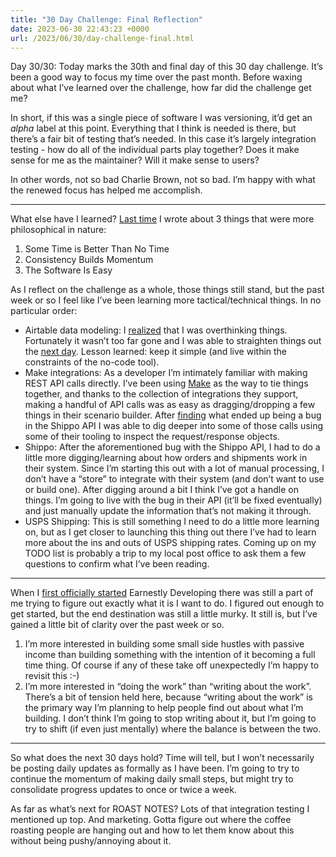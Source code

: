 ```yaml
---
title: "30 Day Challenge: Final Reflection"
date: 2023-06-30 22:43:23 +0000
url: /2023/06/30/day-challenge-final.html
---
```

Day 30/30: Today marks the 30th and final day of this 30 day challenge. It’s been a good way to focus my time over the past month. Before waxing about what I’ve learned over the challenge, how far did the challenge get me? 

In short, if this was a single piece of software I was versioning, it’d get an *alpha* label at this point. Everything that I think is needed is there, but there’s a fair bit of testing that’s needed. In this case it’s largely integration testing - how do all of the individual parts play together? Does it make sense for me as the maintainer? Will it make sense to users?

In other words, not so bad Charlie Brown, not so bad. I’m happy with what the renewed focus has helped me accomplish.

---

What else have I learned? [Last time](https://earnestly.dev/2023/06/15/day-half-way.html) I wrote about 3 things that were more philosophical in nature:

1. Some Time is Better Than No Time
2. Consistency Builds Momentum
3. The Software Is Easy

As I reflect on the challenge as a whole, those things still stand, but the past week or so I feel like I’ve been learning more tactical/technical things. In no particular order:

- Airtable data modeling: I [realized](https://earnestly.dev/2023/06/20/day-its-possible.html) that I was overthinking things. Fortunately it wasn’t too far gone and I was able to straighten things out the [next day](https://earnestly.dev/2023/06/21/day-after-stepping.html). Lesson learned: keep it simple (and live within the constraints of the no-code tool).
- Make integrations: As a developer I’m intimately familiar with making REST API calls directly. I’ve been using [Make](https://www.make.com/) as the way to tie things together, and thanks to the collection of integrations they support, making a handful of API calls was as easy as dragging/dropping a few things in their scenario builder. After [finding](https://earnestly.dev/2023/06/27/days-ive-had.html) what ended up being a bug in the Shippo API I was able to dig deeper into some of those calls using some of their tooling to inspect the request/response objects.
- Shippo: After the aforementioned bug with the Shippo API, I had to do a little more digging/learning about how orders and shipments work in their system. Since I’m starting this out with a lot of manual processing, I don’t have a “store” to integrate with their system (and don’t want to use or build one). After digging around a bit I think I’ve got a handle on things. I’m going to live with the bug in their API (it’ll be fixed eventually) and just manually update the information that’s not making it through.
- USPS Shipping: This is still something I need to do a little more learning on, but as I get closer to launching this thing out there I’ve had to learn more about the ins and outs of USPS shipping rates. Coming up on my TODO list is probably a trip to my local post office to ask them a few questions to confirm what I’ve been reading.

---

When I [first officially started](https://earnestly.dev/2023/03/01/im-officially-kicking.html) Earnestly Developing there was still a part of me trying to figure out exactly what it is I want to do. I figured out enough to get started, but the end destination was still a little murky. It still is, but I’ve gained a little bit of clarity over the past week or so.

1. I’m more interested in building some small side hustles with passive income than building something with the intention of it becoming a full time thing. Of course if any of these take off unexpectedly I’m happy to revisit this :-) 
2. I’m more interested in “doing the work” than “writing about the work”. There’s a bit of tension held here, because “writing about the work” is the primary way I’m planning to help people find out about what I’m building. I don’t think I’m going to stop writing about it, but I’m going to try to shift (if even just mentally) where the balance is between the two.

---

So what does the next 30 days hold? Time will tell, but I won’t necessarily be posting daily updates as formally as I have been. I’m going to try to continue the momentum of making daily small steps, but might try to consolidate progress updates to once or twice a week. 

As far as what’s next for ROAST NOTES? Lots of that integration testing I mentioned up top. And marketing. Gotta figure out where the coffee roasting people are hanging out and how to let them know about this without being pushy/annoying about it.